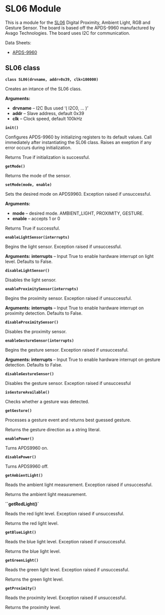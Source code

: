 # SL06 Module

This is a module for the [SL06](https://wiki.xinabox.cc/SL06_-_Gesture/) Digital Proximity, Ambient Light, RGB and Gesture Sensor. The board is based off the APDS-9960 manufactured by Avago Technologies. The board uses I2C for communication.

Data Sheets:


* [APDS-9960](https://docs.broadcom.com/docs/AV02-4191EN)

## SL06 class


**`class SL06(drvname, addr=0x39, clk=100000)`**

Creates an intance of the SL06 class.


**Arguments:**

    
* **drvname** – I2C Bus used ‘( I2C0, … )’
* **addr** – Slave address, default 0x39
* **clk** – Clock speed, default 100kHz



**`init()`**

Configures APDS-9960 by initializing registers to its default values. Call immediately after instantiating the SL06 class. Raises an exeption if any error occurs during initialization.

Returns True if initialization is successful.


**`getMode()`**

Returns the mode of the sensor.


**`setMode(mode, enable)`**

Sets the desired mode on APDS9960. Exception raised if unsuccessful.


**Arguments:**

    
* **mode** – desired mode. AMBIENT_LIGHT, PROXIMITY, GESTURE.
* **enable** – accepts 1 or 0


Returns True if successful.


**`enableLightSensor(interrupts)`**

Begins the light sensor. Exception raised if unsuccessful.


**Arguments:** **interrupts** – Input True to enable hardware interrupt on light level. Defaults to False.



**`disableLightSensor()`**

Disables the light sensor.


**`enableProximitySensor(interrupts)`**

Begins the proximity sensor. Exception raised if unsuccessful.


**Arguments:** **interrupts** – Input True to enable hardware interrupt on proximity detection. Defaults to False.



**`disableProximitySensor()`**

Disables the proximity sensor.


**`enableGestureSensor(interrupts)`**

Begins the gesture sensor. Exception raised if unsuccessful.


**Arguments: interrupts** – Input True to enable hardware interrupt on gesture detection. Defaults to False.


**`disableGestureSensor()`**

Disables the gesture sensor. Exception raised if unsuccessful


**`isGestureAvailable()`**

Checks whether a gesture was detected.


**`getGesture()`**

Processes a gesture event and returns best guessed gesture.

Returns the gesture direction as a string literal.


**`enablePower()`**

Turns APDS9960 on.


**`disablePower()`**

Turns APDS9960 off.

**`getAmbientLight()`**

Reads the ambient light measurement. Exception raised if unsuccessful.

Returns the ambient light measurement.


**´´getRedLight()`**

Reads the red light level. Exception raised if unsuccessful.

Returns the red light level.


**`getBlueLight()`**

Reads the blue light level. Exception raised if unsuccessful.

Returns the blue light level.


**`getGreenLight()`**

Reads the green light level. Exception raised if unsuccessful.

Returns the green light level.


**`getProximity()`**

Reads the proximity level. Exception raised if unsuccessful.

Returns the proximity level.
